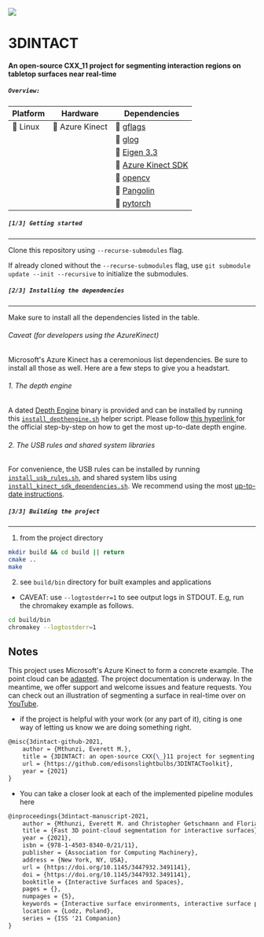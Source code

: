 ![](https://github.com/edisonslightbulbs/traceless/blob/develop/doc/figures/README_illustration.png)

# 3DINTACT

#### An open-source CXX\_11 project for segmenting interaction regions on tabletop surfaces near real-time

##### `Overview:`

|   Platform |   Hardware	|  Dependencies 	|
|---	|---	|---	|
|   :white_square_button: Linux	|   :white_square_button: Azure Kinect 	| :white_square_button: [ gflags](https://github.com/gflags/gflags)	|
|| |  :white_square_button: [ glog ](https://github.com/google/glog)  	|
|| |  :white_square_button: [ Eigen 3.3 ](https://gitlab.com/libeigen/eigen.git) |
||| :white_square_button:  [ Azure Kinect SDK ](https://github.com/microsoft/Azure-Kinect-Sensor-SDK) |
||| :white_square_button:  [ opencv ](https://github.com/opencv/opencv) |
||| :white_square_button:  [ Pangolin ](https://github.com/stevenlovegrove/Pangolin) |
||| :white_square_button:  [ pytorch ](https://github.com/pytorch/pytorch) |

##### `[1/3] Getting started`

***

Clone this repository using `--recurse-submodules` flag.

If already cloned without the `--recurse-submodules` flag,  use `git submodule update --init --recursive` to initialize the submodules.

##### `[2/3] Installing the dependencies`

***

Make sure to install all the dependencies listed in the table.

###### Caveat (for developers using the AzureKinect)

Microsoft's Azure Kinect has a ceremonious list dependencies. Be sure to install all those as well. Here are a few steps to give you a headstart.

###### 1. The depth engine

A dated [Depth Engine](https://github.com/microsoft/Azure-Kinect-Sensor-SDK/blob/develop/docs/depthengine.md) binary is provided and can be installed by running this [`install_depthengine.sh`](./scripts/) helper script. Please follow [ this hyperlink ](https://github.com/microsoft/Azure-Kinect-Sensor-SDK/blob/develop/docs/depthengine.md) for the official step-by-step on how to get the most up-to-date depth engine.

###### 2. The USB rules and shared system libraries

For convenience, the USB rules can be installed by running [`install_usb_rules.sh`](./scripts/), and shared system libs using  [`install_kinect_sdk_dependencies.sh`](./scripts/). We recommend using the most [up-to-date instructions](https://github.com/microsoft/Azure-Kinect-Sensor-SDK/blob/develop/docs/usage.md).

##### `[3/3] Building the project`

***

1.  from the project directory

```bash
mkdir build && cd build || return
cmake ..
make
```

2.  see `build/bin` directory for built examples and applications

*   CAVEAT: use `--logtostderr=1` to see output logs in STDOUT. E.g, run the chromakey example as follows.

```bash
cd build/bin
chromakey --logtostderr=1
```

## Notes

This project uses Microsoft's Azure Kinect to form a concrete example. The point cloud can be [adapted](/doc/README.md).
The project documentation is underway. In the meantime, we offer support and welcome issues and feature requests. You can check out an illustration of segmenting a surface in real-time over on [YouTube](https://www.youtube.com/watch?v=wdg6U8jZmpU\&ab_channel=edisonslightbulbs).

*   if the project is helpful with your work (or any part of it),  citing is one way of letting us know we are doing something right.

```tex
@misc{3dintact-github-2021,
    author = {Mthunzi, Everett M.},
    title = {3DINTACT: an open-source CXX{\_}11 project for segmenting interaction regions on tabletop surfaces near real-time},
    url = {https://github.com/edisonslightbulbs/3DINTACToolkit},
    year = {2021}
}
```

*   You can take a closer look at each of the implemented pipeline modules here

```tex
@inproceedings{3dintact-manuscript-2021,
    author = {Mthunzi, Everett M. and Christopher Getschmann and Florian Echtler},
    title = {Fast 3D point-cloud segmentation for interactive surfaces},
    year = {2021},
    isbn = {978-1-4503-8340-0/21/11},
    publisher = {Association for Computing Machinery},
    address = {New York, NY, USA},
    url = {https://doi.org/10.1145/3447932.3491141},
    doi = {https://doi.org/10.1145/3447932.3491141},
    booktitle = {Interactive Surfaces and Spaces},
    pages = {},
    numpages = {5},
    keywords = {Interactive surface environments, interactive surface prototypes, UML-based framework},
    location = {Lodz, Poland},
    series = {ISS '21 Companion}
}
```
